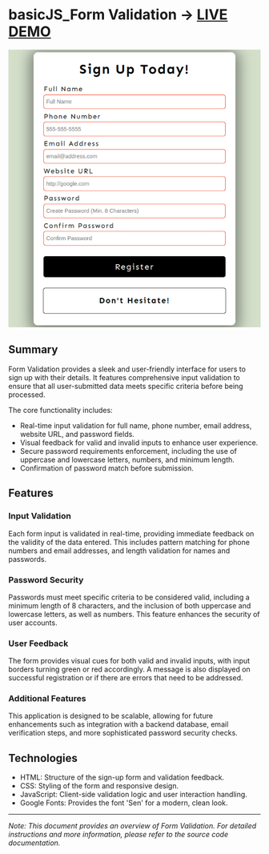 # basicJS_Form Validation -> [LIVE DEMO](https://shcoobz.github.io/basicJS_form-validation/)

![Project Image](img/basicJS_form-validation.png)

## Summary

Form Validation provides a sleek and user-friendly interface for users to sign up with their details. It features comprehensive input validation to ensure that all user-submitted data meets specific criteria before being processed.

The core functionality includes:

- Real-time input validation for full name, phone number, email address, website URL, and password fields.
- Visual feedback for valid and invalid inputs to enhance user experience.
- Secure password requirements enforcement, including the use of uppercase and lowercase letters, numbers, and minimum length.
- Confirmation of password match before submission.

## Features

### Input Validation

Each form input is validated in real-time, providing immediate feedback on the validity of the data entered. This includes pattern matching for phone numbers and email addresses, and length validation for names and passwords.

### Password Security

Passwords must meet specific criteria to be considered valid, including a minimum length of 8 characters, and the inclusion of both uppercase and lowercase letters, as well as numbers. This feature enhances the security of user accounts.

### User Feedback

The form provides visual cues for both valid and invalid inputs, with input borders turning green or red accordingly. A message is also displayed on successful registration or if there are errors that need to be addressed.

### Additional Features

This application is designed to be scalable, allowing for future enhancements such as integration with a backend database, email verification steps, and more sophisticated password security checks.

## Technologies

- HTML: Structure of the sign-up form and validation feedback.
- CSS: Styling of the form and responsive design.
- JavaScript: Client-side validation logic and user interaction handling.
- Google Fonts: Provides the font 'Sen' for a modern, clean look.

---

_Note: This document provides an overview of Form Validation. For detailed instructions and more information, please refer to the source code documentation._
